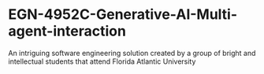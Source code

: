 # EGN-4952C-Generative-AI-Multi-agent-interaction
An intriguing software engineering solution created by a group of bright and intellectual students that attend Florida Atlantic University

